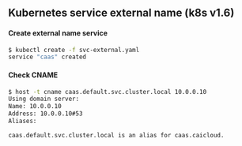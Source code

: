 ## Kubernetes service external name (k8s v1.6)

#### Create external name service

```sh
$ kubectl create -f svc-external.yaml
service "caas" created
```

#### Check CNAME

```sh
$ host -t cname caas.default.svc.cluster.local 10.0.0.10
Using domain server:
Name: 10.0.0.10
Address: 10.0.0.10#53
Aliases:

caas.default.svc.cluster.local is an alias for caas.caicloud.
```

